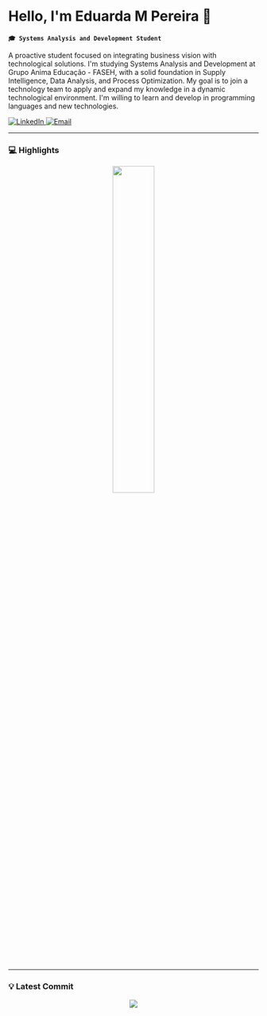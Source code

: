 # Hello, I'm Eduarda M Pereira 👋

**`🎓 Systems Analysis and Development Student`**

A proactive student focused on integrating business vision with technological solutions. I'm studying Systems Analysis and Development at Grupo Anima Educação - FASEH, with a solid foundation in Supply Intelligence, Data Analysis, and Process Optimization. My goal is to join a technology team to apply and expand my knowledge in a dynamic technological environment. I'm willing to learn and develop in programming languages ​​and new technologies.

<p align="left">
    <a href="https://www.linkedin.com/in/eduarda-marquezini-pereira-a22b54334/">
        <img 
            alt="LinkedIn" 
            title="Meu Perfil no LinkedIn" 
            src="https://custom-icon-badges.demolab.com/badge/LinkedIn-Profile-blue?style=for-the-badge&logo=linkedin&labelColor=0077B5"
        a/>
    </a>
    </a>
<a href="mailto:eduardamarquezini_ofc@hotmail.com">
    <img 
        alt="Email" 
        title="Entre em Contato por Email" 
        src="https://custom-icon-badges.demolab.com/badge/Email-Contato-blue?style=for-the-badge&logo=mail&labelColor=0077B5"
    />
</a>

  ---
  ### 💻 Highlights

<div>
   <p align="center">
  <img width="41%" src="https://github-readme-stats.vercel.app/api/top-langs/?username=Marquezini-Duda&layout=compact&hide_border=true&title_color=0077B5&text_color=ffffff&bg_color=0d1117" />
</p>

---

### 💡 Latest Commit

<p align="center">
<img src="https://github-readme-stats.vercel.app/api?username=Marquezini-Duda&show_icons=true&theme=github_dark&hide_border=true&title_color=0077B5&icon_color=0077B5&text_color=ffffff" />
</p>

 
</p>
